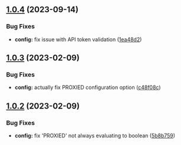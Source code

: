## [1.0.4](https://github.com/Pragma8123/cloudflare-ddns-ts/compare/v1.0.3...v1.0.4) (2023-09-14)


### Bug Fixes

* **config:** fix issue with API token validation ([1ea48d2](https://github.com/Pragma8123/cloudflare-ddns-ts/commit/1ea48d207b1b53ea5e719b7100dbadc5730dfffb))

## [1.0.3](https://github.com/Pragma8123/cloudflare-ddns-ts/compare/v1.0.2...v1.0.3) (2023-02-09)


### Bug Fixes

* **config:** actually fix PROXIED configuration option ([c48f08c](https://github.com/Pragma8123/cloudflare-ddns-ts/commit/c48f08c4d00be47594b326193c43b3f8745e86ee))

## [1.0.2](https://github.com/Pragma8123/cloudflare-ddns-ts/compare/v1.0.1...v1.0.2) (2023-02-09)


### Bug Fixes

* **config:** fix 'PROXIED' not always evaluating to boolean ([5b8b759](https://github.com/Pragma8123/cloudflare-ddns-ts/commit/5b8b7593b966a8af33f2c8a21666030d6e8ce9f6))
